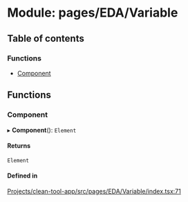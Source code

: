 # Module: pages/EDA/Variable

## Table of contents

### Functions

- [Component](../wiki/pages.EDA.Variable#component)

## Functions

### Component

▸ **Component**(): `Element`

#### Returns

`Element`

#### Defined in

[Projects/clean-tool-app/src/pages/EDA/Variable/index.tsx:71](https://github.com/yuckyh/clean-tool-app/)
